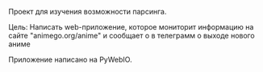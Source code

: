 Проект для изучения возможности парсинга.

Цель: Написать web-приложение, которое мониторит информацию на сайте "animego.org/anime" и сообщает о в телеграмм о выходе нового аниме

Приложение написано на PyWebIO.
